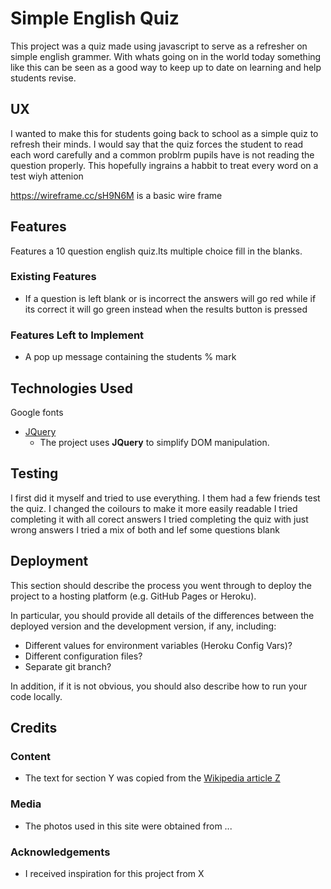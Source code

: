 # Simple English Quiz 

This project was a quiz made using javascript to serve as a refresher on simple english grammer.
With whats going on in the world today something like this can be seen as a good way to keep up to date on learning and help students
revise.
 
## UX
 
I wanted to make this for students going back to school as a simple quiz to refresh their minds.
I would say that the quiz forces the student to read each word carefully and a common problrm pupils have is not reading the question properly.
This hopefully ingrains a habbit to treat every word on a test wiyh attenion

https://wireframe.cc/sH9N6M is a basic wire frame

## Features

Features a 10 question english quiz.Its multiple choice fill in the blanks.


### Existing Features
- If a question is left blank or is incorrect the answers will go red while if its correct it will go green instead when the results button is pressed

### Features Left to Implement
- A pop up message containing the students % mark

## Technologies Used

Google fonts

- [JQuery](https://jquery.com)
    - The project uses **JQuery** to simplify DOM manipulation.


## Testing

I first did it myself and tried to use everything.  I them had a few friends test the quiz. 
I changed the coilours to make it more easily readable
I tried completing it with all corect answers
I tried completing the quiz with just wrong answers
I tried a mix of both and lef some questions blank

## Deployment

This section should describe the process you went through to deploy the project to a hosting platform (e.g. GitHub Pages or Heroku).

In particular, you should provide all details of the differences between the deployed version and the development version, if any, including:
- Different values for environment variables (Heroku Config Vars)?
- Different configuration files?
- Separate git branch?

In addition, if it is not obvious, you should also describe how to run your code locally.


## Credits

### Content
- The text for section Y was copied from the [Wikipedia article Z](https://en.wikipedia.org/wiki/Z)

### Media
- The photos used in this site were obtained from ...

### Acknowledgements

- I received inspiration for this project from X
